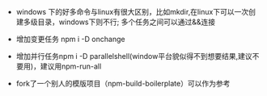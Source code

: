 - windows 下的好多命令与linux有很大区别，比如mkdir,在linux下可以一次创建多级目录，windows下则不行;
  多个任务之间可以通过&&连接

- 增加变更任务 npm i -D onchange

- 增加并行任务npm i -D parallelshell(window平台貌似得不到想要结果,建议不要用)，建议用npm-run-all

- fork了一个别人的模版项目（npm-build-boilerplate）可以作为参考


